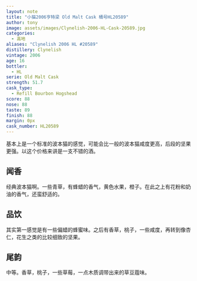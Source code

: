 ```yaml
---
layout: note
title: "小猫2006亨特梁 Old Malt Cask 桶号HL20589"
author: tony
image: assets/images/Clynelish-2006-HL-Cask-20589.jpg
categories:
  - 高地
aliases: "Clynelish 2006 HL #20589"
distillery: Clynelish
vintage: 2006
age: 16
bottler:
  - HL
serie: Old Malt Cask
strength: 51.7
cask_type:
  - Refill Bourbon Hogshead
score: 88
nose: 88
taste: 89
finish: 88
margin: 0px
cask_number: HL20589
---
```

基本上是一个标准的波本猫的感觉，可能会比一般的波本猫咸度更高，后段的坚果更强。以这个价格来讲是一支不错的酒。

## 闻香
经典波本猫啊。一些青草，有蜂蜡的香气，黄色水果，橙子。在此之上有花粉和奶油的香气，还蛮舒适的。

## 品饮
其实第一感觉是有一些偏蜡的蜂蜜味。之后有香草，桃子，一些咸度，再转到像杏仁，花生之类的比较细致的坚果。

## 尾韵
中等。香草，桃子，一些草莓，一点木质调带出来的草豆蔻味。
